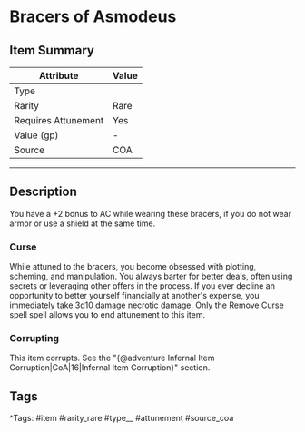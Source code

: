 # Bracers of Asmodeus

## Item Summary

| Attribute            | Value                        |
|----------------------|------------------------------|
| Type                 |   |
| Rarity               | Rare             |
| Requires Attunement  | Yes                |
| Value (gp)           | -    |
| Source               | COA |

---

## Description

You have a +2 bonus to AC while wearing these bracers, if you do not wear armor or use a shield at the same time.

### Curse

While attuned to the bracers, you become obsessed with plotting, scheming, and manipulation. You always barter for better deals, often using secrets or leveraging other offers in the process. If you ever decline an opportunity to better yourself financially at another's expense, you immediately take 3d10 damage necrotic damage. Only the Remove Curse spell spell allows you to end attunement to this item.

### Corrupting

This item corrupts. See the "{@adventure Infernal Item Corruption|CoA|16|Infernal Item Corruption}" section.

## Tags

^Tags: #item #rarity_rare #type__ #attunement #source_coa